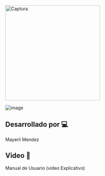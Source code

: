 
<img width="297" alt="Captura" src="https://user-images.githubusercontent.com/74840012/218665208-66be4556-56b9-401a-8ae2-480e81e403c9.PNG">

![image](https://user-images.githubusercontent.com/74840012/218665342-84ded8e7-aede-4452-b1a7-aad8e5f2dd8b.png)

## Desarrollado por 💻
Mayerli Mendez 

## Video 📍
Manual de Usuario (video Explicativo) 
